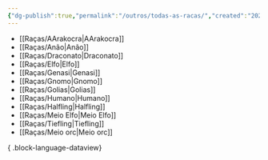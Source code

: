```yaml
---
{"dg-publish":true,"permalink":"/outros/todas-as-racas/","created":"2024-07-24T08:42:56.428-03:00"}
---
```



- [[Raças/AArakocra\|AArakocra]]
- [[Raças/Anão\|Anão]]
- [[Raças/Draconato\|Draconato]]
- [[Raças/Elfo\|Elfo]]
- [[Raças/Genasi\|Genasi]]
- [[Raças/Gnomo\|Gnomo]]
- [[Raças/Golias\|Golias]]
- [[Raças/Humano\|Humano]]
- [[Raças/Halfling\|Halfling]]
- [[Raças/Meio Elfo\|Meio Elfo]]
- [[Raças/Tiefling\|Tiefling]]
- [[Raças/Meio orc\|Meio orc]]

{ .block-language-dataview}
